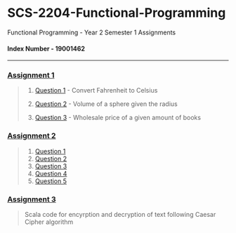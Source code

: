 # SCS-2204-Functional-Programming
Functional Programming - Year 2 Semester 1 Assignments

#### Index Number - 19001462

____

### [Assignment 1](https://github.com/NethmiRodrigo/SCS-2204-Functional-Programming/tree/master/Assignment%201/src)
>  1. [Question 1](https://github.com/NethmiRodrigo/SCS-2204-Functional-Programming/blob/master/Assignment%201/src/Question1.scala) - Convert Fahrenheit to Celsius
>   
>  2. [Question 2](https://github.com/NethmiRodrigo/SCS-2204-Functional-Programming/blob/master/Assignment%201/src/Question12.scala) - Volume of a sphere given the radius
>    
>  3. [Question 3](https://github.com/NethmiRodrigo/SCS-2204-Functional-Programming/blob/master/Assignment%201/src/Question3.scala) - Wholesale price of a given amount of books

### [Assignment 2](https://github.com/NethmiRodrigo/SCS-2204-Functional-Programming/tree/master/Assignment%202/src)
>  1. [Question 1](https://github.com/NethmiRodrigo/SCS-2204-Functional-Programming/blob/master/Assignment%202/src/Question1.scala)
>  2. [Question 2](https://github.com/NethmiRodrigo/SCS-2204-Functional-Programming/blob/master/Assignment%202/src/Question2.scala)
>  3. [Question 3](https://github.com/NethmiRodrigo/SCS-2204-Functional-Programming/blob/master/Assignment%202/src/Question3.scala)
>  4. [Question 4](https://github.com/NethmiRodrigo/SCS-2204-Functional-Programming/blob/master/Assignment%202/src/Question4.scala)
>  5. [Question 5](https://github.com/NethmiRodrigo/SCS-2204-Functional-Programming/blob/master/Assignment%202/src/Question5.scala)

### [Assignment 3](https://github.com/NethmiRodrigo/SCS-2204-Functional-Programming/tree/master/Assignment%203)
> Scala code for encyrption and decryption of text following Caesar Cipher algorithm
